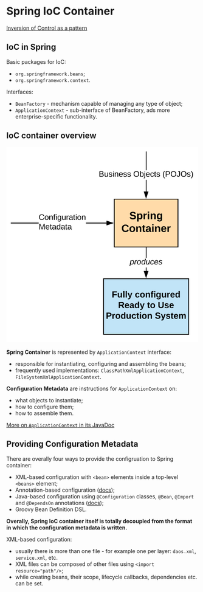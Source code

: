 # Spring IoC Container

[Inversion of Control as a pattern](./ioc.md)

## IoC in Spring

Basic packages for IoC:
* `org.springframework.beans`;
* `org.springframework.context`.

Interfaces:
* `BeanFactory` - mechanism capable of managing any type of object;
* `ApplicationContext` - sub-interface of BeanFactory, ads more enterprise-specific functionality.

## IoC container overview

![IoC container overview](./images/ioc_overview.svg)

**Spring Container** is represented by `ApplicationContext` interface:
* responsible for instantiating, configuring and assembling the beans;
* frequently used implementations: `ClassPathXmlApplicationContext`, `FileSystemXmlApplicationContext`.

**Configuration Metadata** are instructions for `ApplicationContext` on:
* what objects to instantiate;
* how to configure them;
* how to assemble them.

[More on `ApplicationContext` in its JavaDoc](https://docs.spring.io/spring-framework/docs/current/javadoc-api/org/springframework/context/ApplicationContext.html)

## Providing Configuration Metadata

There are overally four ways to provide the configruation to Spring container:
* XML-based configuration with `<bean>` elements inside a top-level `<beans>` element;
* Annotation-based configuration ([docs](https://docs.spring.io/spring/docs/current/spring-framework-reference/core.html#beans-annotation-config));
* Java-based configuration using `@Configuration` classes, `@Bean`, `@Import` and `@DependsOn` annotations ([docs](https://docs.spring.io/spring/docs/current/spring-framework-reference/core.html#beans-java));
* Groovy Bean Definition DSL.

**Overally, Spring IoC container itself is totally decoupled from the format in which the configuration metadata is written.**

XML-based configuration:
* usually there is more than one file - for example one per layer: `daos.xml`, `service.xml`, etc.
* XML files can be composed of other files using `<import resource="path"/>`;
* while creating beans, their scope, lifecycle callbacks, dependencies etc. can be set.
